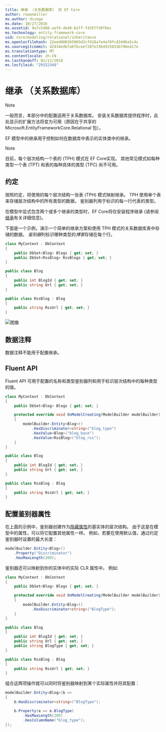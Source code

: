 ```yaml
---
title: 继承 （关系数据库） 的 EF Core
author: rowanmiller
ms.author: divega
ms.date: 10/27/2016
ms.assetid: 9a7c5488-aaf4-4b40-b1ff-f435ff30f6ec
ms.technology: entity-framework-core
uid: core/modeling/relational/inheritance
ms.openlocfilehash: 22eed0002b5903d3cfd18a7e4af0fcd2d46a5c4c
ms.sourcegitcommit: d2434edbfa6fbcee7287e33b4915033b796e417e
ms.translationtype: MT
ms.contentlocale: zh-CN
ms.lasthandoff: 02/12/2018
ms.locfileid: "29152348"
---
```

# <a name="inheritance-relational-database"></a>继承 （关系数据库）

> [!NOTE]  
> 一般而言，本部分中的配置适用于关系数据库。 安装关系数据库提供程序时，此处显示的扩展方法将变为可用（原因在于共享的 Microsoft.EntityFrameworkCore.Relational 包）。

EF 模型中的继承用于控制如何在数据库中表示的实体类中的继承。

> [!NOTE]  
> 目前，每个层次结构一个表的 (TPH) 模式在 EF Core实现。 其他常见模式如每种类型一个表 (TPT) 和表的每种具体的类型 (TPC) 尚不可用。

## <a name="conventions"></a>约定

按照约定，将使用的每个层次结构一张表 (TPH) 模式映射继承。 TPH 使用单个表来存储层次结构中的所有类型的数据。 鉴别器列用于标识的每一行代表的类型。

在模型中显式包含两个或多个继承的类型时，EF Core将仅安装程序继承 (请参阅[继承](../inheritance.md)有关详细信息)。

下面是一个示例，演示一个简单的继承方案和使用 TPH 模式的关系数据库表中存储的数据。 *鉴别器*列标识哪种类型的*博客*存储在每个行。

<!-- [!code-csharp[Main](samples/core/relational/Modeling/Conventions/Samples/InheritanceDbSets.cs)] -->
``` csharp
class MyContext : DbContext
{
    public DbSet<Blog> Blogs { get; set; }
    public DbSet<RssBlog> RssBlogs { get; set; }
}

public class Blog
{
    public int BlogId { get; set; }
    public string Url { get; set; }
}

public class RssBlog : Blog
{
    public string RssUrl { get; set; }
}
```

![图像](_static/inheritance-tph-data.png)

## <a name="data-annotations"></a>数据注释

数据注释不能用于配置继承。

## <a name="fluent-api"></a>Fluent API

Fluent API 可用于配置的名称和类型鉴别器列和用于标识层次结构中的每种类型的值。

<!-- [!code-csharp[Main](samples/core/relational/Modeling/FluentAPI/Samples/InheritanceTPHDiscriminator.cs?highlight=7,8,9,10)] -->
``` csharp
class MyContext : DbContext
{
    public DbSet<Blog> Blogs { get; set; }

    protected override void OnModelCreating(ModelBuilder modelBuilder)
    {
        modelBuilder.Entity<Blog>()
            .HasDiscriminator<string>("blog_type")
            .HasValue<Blog>("blog_base")
            .HasValue<RssBlog>("blog_rss");
    }
}

public class Blog
{
    public int BlogId { get; set; }
    public string Url { get; set; }
}

public class RssBlog : Blog
{
    public string RssUrl { get; set; }
}
```

## <a name="configuring-the-discriminator-property"></a>配置鉴别器属性

在上面的示例中，鉴别器创建作为[隐藏属性](xref:core/modeling/shadow-properties)的基实体的层次结构。 由于这是在模型中的属性，可以将它配置其他属性一样。 例如，若要在使用默认值，通过约定鉴别器时设置的最大长度：

```C#
modelBuilder.Entity<Blog>()
    .Property("Discriminator")
    .HasMaxLength(200);
```

鉴别器还可以映射到你的实体中的实际 CLR 属性中。 例如:
```C#
class MyContext : DbContext
{
    public DbSet<Blog> Blogs { get; set; }

    protected override void OnModelCreating(ModelBuilder modelBuilder)
    {
        modelBuilder.Entity<Blog>()
            .HasDiscriminator<string>("BlogType");
    }
}

public class Blog
{
    public int BlogId { get; set; }
    public string Url { get; set; }
    public string BlogType { get; set; }
}

public class RssBlog : Blog
{
    public string RssUrl { get; set; }
}
```

组合这两项操作就可以同时将鉴别器映射到某个实际属性并将其配置：
```C#
modelBuilder.Entity<Blog>(b =>
{
    b.HasDiscriminator<string>("BlogType");

    b.Property(e => e.BlogType)
        .HasMaxLength(200)
        .HasColumnName("blog_type");
});
```
